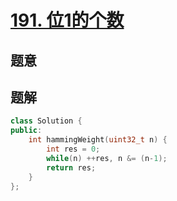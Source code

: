 #  [191. 位1的个数](https://leetcode-cn.com/problems/number-of-1-bits/)

## 题意



## 题解



```c++
class Solution {
public:
    int hammingWeight(uint32_t n) {
        int res = 0;
        while(n) ++res, n &= (n-1);
        return res;
    }
};
```



```python3

```


